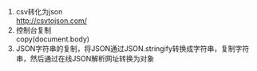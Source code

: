 1. csv转化为json  
    http://csvtojson.com/
2. 控制台复制   
    copy(document.body)
3. JSON字符串的复制，将JSON通过JSON.stringify转换成字符串，复制字符串，然后通过在线JSON解析网址转换为对象